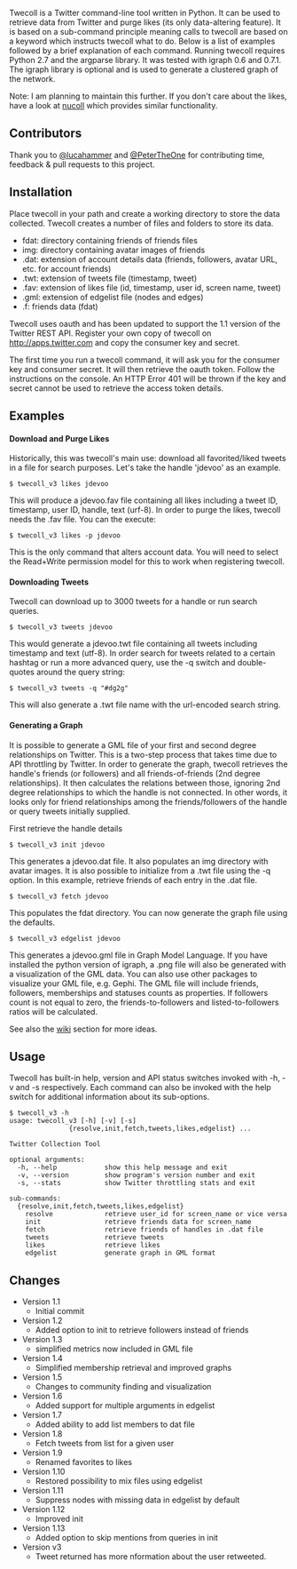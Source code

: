 Twecoll is a Twitter command-line tool written in Python. It can be used to retrieve data from Twitter and purge likes (its only data-altering feature). It is based on a sub-command principle meaning calls to twecoll are based on a keyword which instructs twecoll what to do. Below is a list of examples followed by a brief explanation of each command. Running twecoll requires Python 2.7 and the argparse library. It was tested with igraph 0.6 and 0.7.1. The igraph library is optional and is used to generate a clustered graph of the network.

Note: I am planning to maintain this further. If you don't care about the likes, have a look at [nucoll](https://github.com/jdevoo/nucoll) which provides similar functionality.

## Contributors

Thank you to [@lucahammer](https://github.com/lucahammer) and [@PeterTheOne](https://github.com/PeterTheOne) for contributing time, feedback & pull requests to this project.

## Installation

Place twecoll in your path and create a working directory to store the data collected. Twecoll creates a number of files and folders to store its data.

* fdat: directory containing friends of friends files
* img: directory containing avatar images of friends
* .dat: extension of account details data (friends, followers, avatar URL, etc. for account friends)
* .twt: extension of tweets file (timestamp, tweet)
* .fav: extension of likes file (id, timestamp, user id, screen name, tweet)
* .gml: extension of edgelist file (nodes and edges)
* .f: friends data (fdat)

Twecoll uses oauth and has been updated to support the 1.1 version of the Twitter REST API. Register your own copy of twecoll on http://apps.twitter.com and copy the consumer key and secret.

The first time you run a twecoll command, it will ask you for the consumer key and consumer secret. It will then retrieve the oauth token. Follow the instructions on the console. An HTTP Error 401 will be thrown if the key and secret cannot be used to retrieve the access token details.

## Examples

#### Download and Purge Likes
Historically, this was twecoll's main use: download all favorited/liked tweets in a file for search purposes. Let's take the handle 'jdevoo' as an example.

```
$ twecoll_v3 likes jdevoo
```

This will produce a jdevoo.fav file containing all likes including a tweet ID, timestamp, user ID, handle, text (urf-8).
In order to purge the likes, twecoll needs the .fav file. You can the execute:

```
$ twecoll_v3 likes -p jdevoo
```

This is the only command that alters account data. You will need to select the Read+Write permission model for this to work when registering twecoll.

#### Downloading Tweets
Twecoll can download up to 3000 tweets for a handle or run search queries.

```
$ twecoll_v3 tweets jdevoo
```

This would generate a jdevoo.twt file containing all tweets including timestamp and text (utf-8).
In order search for tweets related to a certain hashtag or run a more advanced query, use the -q switch and double-quotes around the query string:

```
$ twecoll_v3 tweets -q "#dg2g"
```

This will also generate a .twt file name with the url-encoded search string.

#### Generating a Graph
It is possible to generate a GML file of your first and second degree relationships on Twitter. This is a two-step process that takes time due to API throttling by Twitter. In order to generate the graph, twecoll retrieves the handle's friends (or followers) and all friends-of-friends (2nd degree relationships). It then calculates the relations between those, ignoring 2nd degree relationships to which the handle is not connected. In other words, it looks only for friend relationships among the friends/followers of the handle or query tweets initially supplied.

First retrieve the handle details

```
$ twecoll_v3 init jdevoo
```

This generates a jdevoo.dat file. It also populates an img directory with avatar images. It is also possible to initialize from a .twt file using the -q option. In this example, retrieve friends of each entry in the .dat file.

```
$ twecoll_v3 fetch jdevoo
```

This populates the fdat directory. You can now generate the graph file using the defaults.

```
$ twecoll_v3 edgelist jdevoo
```

This generates a jdevoo.gml file in Graph Model Language. If you have installed the python version of igraph, a .png file will also be generated with a visualization of the GML data. You can also use other packages to visualize your GML file, e.g. Gephi.
The GML file will include friends, followers, memberships and statuses counts as properties. If followers count is not equal to zero, the friends-to-followers and listed-to-followers ratios will be calculated.

See also the [wiki](https://github.com/jdevoo/twecoll/wiki) section for more ideas.

## Usage

Twecoll has built-in help, version and API status switches invoked with -h, -v and -s respectively. Each command can also be invoked with the help switch for additional information about its sub-options.

```
$ twecoll_v3 -h
usage: twecoll_v3 [-h] [-v] [-s]
               {resolve,init,fetch,tweets,likes,edgelist} ...

Twitter Collection Tool

optional arguments:
  -h, --help            show this help message and exit
  -v, --version         show program's version number and exit
  -s, --stats           show Twitter throttling stats and exit

sub-commands:
  {resolve,init,fetch,tweets,likes,edgelist}
    resolve             retrieve user_id for screen_name or vice versa
    init                retrieve friends data for screen_name
    fetch               retrieve friends of handles in .dat file
    tweets              retrieve tweets
    likes               retrieve likes
    edgelist            generate graph in GML format
```

## Changes

* Version 1.1
	- Initial commit
* Version 1.2
	- Added option to init to retrieve followers instead of friends
* Version 1.3
 	- simplified metrics now included in GML file
* Version 1.4
	- Simplified membership retrieval and improved graphs
* Version 1.5
	- Changes to community finding and visualization
* Version 1.6
	- Added support for multiple arguments in edgelist
* Version 1.7
	- Added ability to add list members to dat file
* Version 1.8
	- Fetch tweets from list for a given user
* Version 1.9
	- Renamed favorites to likes
* Version 1.10
	- Restored possibility to mix files using edgelist
* Version 1.11
	- Suppress nodes with missing data in edgelist by default
* Version 1.12
	- Improved init
* Version 1.13
	- Added option to skip mentions from queries in init
* Version v3
	- Tweet returned has more nformation about the user retweeted.
